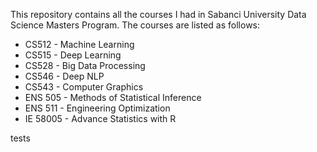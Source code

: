 This repository contains all the courses I had in Sabanci University Data Science Masters Program.
The courses are listed as follows:
*  CS512 - Machine Learning
*  CS515 - Deep Learning
*  CS528 - Big Data Processing
*  CS546 - Deep NLP
*  CS543 - Computer Graphics
*  ENS 505 - Methods of Statistical Inference
*  ENS 511 - Engineering Optimization
*  IE 58005 - Advance Statistics with R

tests